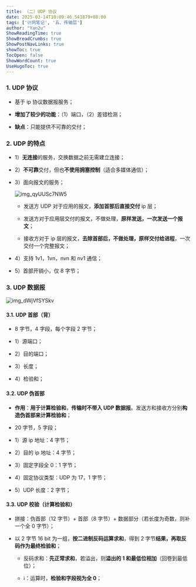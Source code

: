 ```yaml
---
title: （二）UDP 协议
date: 2025-03-14T10:09:46.541879+08:00
tags: ['计网笔记', '五、传输层']
author: "Yan2u"
ShowReadingTime: true
ShowBreadCrumbs: true
ShowPostNavLinks: true
showToc: true
TocOpen: false
ShowWordCount: true
UseHugoToc: true
---
```


### 1. UDP 协议

- 基于 ip 协议数据报服务；

- **增加了较少的功能**：（1）端口，（2）差错检测；

- **缺点**：只能提供不可靠的交付；

### 2. UDP 的特点

- 1）**无连接**的服务，交换数据之前无需建立连接；

- 2）**不可靠**交付，但也**不使用拥塞控制**（适合多媒体通信）；

- 3）面向报文的服务；

	![img_qyUUSc7NW5](https://cloudflare-imgbed-ajc.pages.dev/file/1741871358701_qyUUSc7NW5.png)

	- 发送方 UDP 对于应用的报文，**添加首部后直接交付** ip 层；

	- 发送方对于应用层交付的报文，不做处理，**原样发送，一次发送一个报文**；

	- 接收方对于 ip 层的报文，**去除首部后，不做处理，原样交付给进程**，一次交付一个完整报文；

- 4）支持 1v1，1vn，nvn 和 nv1 通信；

- 5）首部开销小，仅 8 字节；

### 3. UDP 数据报

![img_dWjVfSYSkv](https://cloudflare-imgbed-ajc.pages.dev/file/1741871367427_dWjVfSYSkv.png)

#### 3.1. **UDP 首部（背）**

- 8 字节，4 字段，每个字段 2 字节；

- 1）源端口；

- 2）目的端口；

- 3）长度；

- 4）检验和；

#### 3.2. UDP 伪首部

- **作用**：**用于计算检验和**，**传输时不带入 UDP 数据报**。发送方和接收方分别**构造伪首部来计算检验和**；

- 20 字节，5 字段；

- 1）源 ip 地址：4 字节；

- 2）目的 ip 地址：4 字节；

- 3）固定字段全 0：1 字节；

- 4）固定协议类型：UDP 为 17，1 字节；

- 5）UDP 长度：2 字节；

#### 3.3. UDP 校验（计算检验和）

- 拼接：伪首部（12 字节）+ 首部（8 字节）+ 数据部分（若长度为奇数，则补一个全 0 字节）；

- 以 2 字节 16 bit 为一组，**按二进制反码运算求和**，得到 2 字节**结果，再取反码作为最终检验和**；

	- 反码求和：**先正常求和**，若溢出，则**溢出的 1 和最低位相加**（回卷到最低位）；

	- ℹ️：运算时，**检验和字段视为全 0**；

